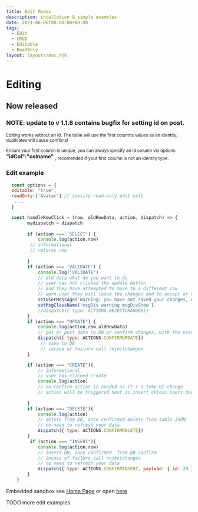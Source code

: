 ```yaml
---
title: Edit Modes
description: intallation & simple examples
date: 2021-06-06T00:00:00+00:00
tags:
  - Edit
  - CRUD
  - Editable
  - ReadOnly
layout: layouts/doc.njk
---
```

# Editing 

## Now released

### NOTE: update to v 1.1.8 contains bugfix for setting id on post.

<sub>Editing works without an id. The table will use the first columns values as an identity, duplicates will cause conflicts!</sub>

<sub>Ensure your first column is unique, you can always specify an id column via options</sub> **"idCol":"colname"** <sub>, recomended if your first column is not an identity type.</sub> 

### Edit example

 ```js
   const options = {
   editable: "true",
   readOnly:['Avatar'] // specify read-only edit cell
    ....
   }

```

```js
  const handleRowClick = (row, oldRowData, action, dispatch) => {
        mydispatch = dispatch
        
        if (action === 'SELECT') {
            console.log(action,row)
         // informational
         // returns row
        
        }
        if (action === 'VALIDATE') {
            console.log("VALIDATE")
            // old data what do you want to do
            // user has not clicked the update button 
            // and they have attempted to move to a different row
            // warn user they will loose the changes and to accept or reject
            setUserMessage('Warning: you have not saved your changes, click OK to go back, then click update to save your changes! Click Undo to undo your changes.')
            setMsgClassName('msgDiv warning msgDivShow')
            //dispatch({ type: ACTIONS.REJECTCHANGES})
        }
        if (action === "UPDATE") {
            console.log(action,row,oldRowData)
            // put or post data to DB or confirm changes, with the user 
            dispatch({ type: ACTIONS.CONFIRMUPDATE})  
             // save to DB
             // incase of failure call rejectchanges
        }

        if (action === "CREATE"){
            // informational 
            // user has clicked create
            console.log(action)
            // no confirm action is needed as it's a temp UI change 
            // action will be triggered next is insert unless users decides to cancel
           
        }
        if (action === "DELETE"){
            console.log(action)
            // delete from DB, once confirmed delete from table JSON
            // no need to refresh your data
            dispatch({ type: ACTIONS.CONFIRMDELETE})  
        }
         if (action === "INSERT"){
            console.log(action,row)
            // insert DB, once confirmed  from DB confirm
            // incase of failure call rejectchanges
            // no need to refresh your data
            dispatch({ type: ACTIONS.CONFIRMINSERT, payload: { id: 29 } })
        }
    }

```
Embedded sandbox see [Home Page](https://react-dj-table.netlify.app/) or open [here](https://codesandbox.io/s/full-example-sematic-ui-pageable-searchable-v151w?from-embed=&file=/index.js)


TODO more edit examples



